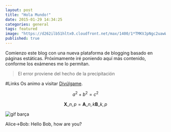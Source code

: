 ```yaml
---
layout: post
title: "Hola Mundo!"
date: 2015-01-29 14:34:25
categories: general
tags: featured
image: "https://d262ilb51hltx0.cloudfront.net/max/1400/1*TMKVJpNgc2uawWFv9OUBkA.png"
published: true
---
```


Comienzo este blog con una nueva plataforma de blogging basado en páginas estáticas. Próximamente iré poniendo aquí más contenido, conforme los exámenes me lo permitan.

> El error proviene del hecho de la precipitación



#Links
Os animo a visitar [Divúlgame](http://www.divulgame.net).


$$a^2 + b^2 = c^2$$

$$ \mathbf{X}\_{n,p} = \mathbf{A}\_{n,k} \mathbf{B}\_{k,p} $$

![gif barça](https://lh5.googleusercontent.com/k2Wq8qYMO1baqLwJ8a3fPXFyWCNNdoNYM9BFq73YvoQ=s0 "elscatalans.gif")

<div class="diagram">Alice->Bob: Hello Bob, how are you?</div>
